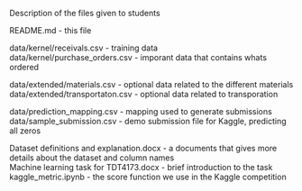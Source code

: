 Description of the files given to students

README.md - this file

data/kernel/receivals.csv - training data       
data/kernel/purchase_orders.csv - imporant data that contains whats ordered  

data/extended/materials.csv - optional data related to the different materials            
data/extended/transportaton.csv - optional data related to transporation

data/prediction_mapping.csv - mapping used to generate submissions
data/sample_submission.csv - demo submission file for Kaggle, predicting all zeros

Dataset definitions and explanation.docx - a documents that gives more details about the dataset and column names  
Machine learning task for TDT4173.docx - brief introduction to the task
kaggle_metric.ipynb - the score function we use in the Kaggle competition
